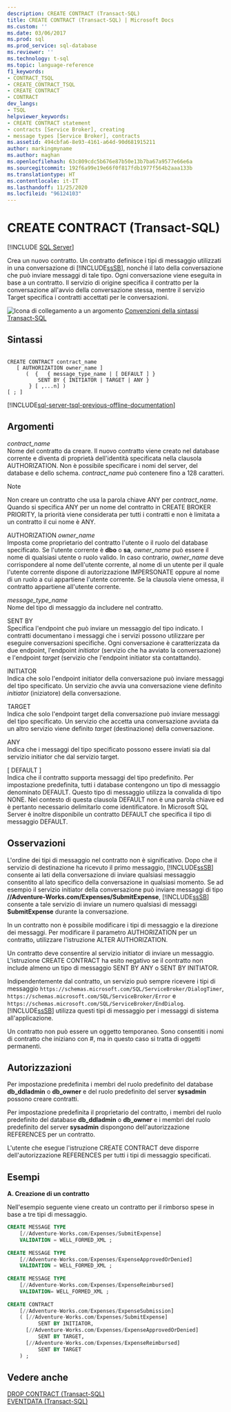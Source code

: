 ```yaml
---
description: CREATE CONTRACT (Transact-SQL)
title: CREATE CONTRACT (Transact-SQL) | Microsoft Docs
ms.custom: ''
ms.date: 03/06/2017
ms.prod: sql
ms.prod_service: sql-database
ms.reviewer: ''
ms.technology: t-sql
ms.topic: language-reference
f1_keywords:
- CONTRACT_TSQL
- CREATE_CONTRACT_TSQL
- CREATE CONTRACT
- CONTRACT
dev_langs:
- TSQL
helpviewer_keywords:
- CREATE CONTRACT statement
- contracts [Service Broker], creating
- message types [Service Broker], contracts
ms.assetid: 494cbfa6-8e93-4161-a64d-90d681915211
author: markingmyname
ms.author: maghan
ms.openlocfilehash: 63c809cdc5b676e87b50e13b7ba67a9577e66e6a
ms.sourcegitcommit: 192f6a99e19e66f0f817fdb1977f564b2aaa133b
ms.translationtype: HT
ms.contentlocale: it-IT
ms.lasthandoff: 11/25/2020
ms.locfileid: "96124103"
---
```

# <a name="create-contract-transact-sql"></a>CREATE CONTRACT (Transact-SQL)
[!INCLUDE [SQL Server](../../includes/applies-to-version/sqlserver.md)]

  Crea un nuovo contratto. Un contratto definisce i tipi di messaggio utilizzati in una conversazione di [!INCLUDE[ssSB](../../includes/sssb-md.md)], nonché il lato della conversazione che può inviare messaggi di tale tipo. Ogni conversazione viene eseguita in base a un contratto. Il servizio di origine specifica il contratto per la conversazione all'avvio della conversazione stessa, mentre il servizio Target specifica i contratti accettati per le conversazioni.  
  
 ![Icona di collegamento a un argomento](../../database-engine/configure-windows/media/topic-link.gif "Icona di collegamento a un argomento") [Convenzioni della sintassi Transact-SQL](../../t-sql/language-elements/transact-sql-syntax-conventions-transact-sql.md)  
  
## <a name="syntax"></a>Sintassi  
  
```syntaxsql
  
CREATE CONTRACT contract_name  
   [ AUTHORIZATION owner_name ]  
      (  {   { message_type_name | [ DEFAULT ] }  
          SENT BY { INITIATOR | TARGET | ANY }   
       } [ ,...n] )   
[ ; ]  
```  

[!INCLUDE[sql-server-tsql-previous-offline-documentation](../../includes/sql-server-tsql-previous-offline-documentation.md)]

## <a name="arguments"></a>Argomenti
 *contract_name*  
 Nome del contratto da creare. Il nuovo contratto viene creato nel database corrente e diventa di proprietà dell'identità specificata nella clausola AUTHORIZATION. Non è possibile specificare i nomi del server, del database e dello schema. *contract_name* può contenere fino a 128 caratteri.  
  
> [!NOTE]  
>  Non creare un contratto che usa la parola chiave ANY per *contract_name*. Quando si specifica ANY per un nome del contratto in CREATE BROKER PRIORITY, la priorità viene considerata per tutti i contratti e non è limitata a un contratto il cui nome è ANY.  
  
 AUTHORIZATION *owner_name*  
 Imposta come proprietario del contratto l'utente o il ruolo del database specificato. Se l'utente corrente è **dbo** o **sa**, *owner_name* può essere il nome di qualsiasi utente o ruolo valido. In caso contrario, *owner_name* deve corrispondere al nome dell'utente corrente, al nome di un utente per il quale l'utente corrente dispone di autorizzazione IMPERSONATE oppure al nome di un ruolo a cui appartiene l'utente corrente. Se la clausola viene omessa, il contratto appartiene all'utente corrente.  
  
 *message_type_name*  
 Nome del tipo di messaggio da includere nel contratto.  
  
 SENT BY  
 Specifica l'endpoint che può inviare un messaggio del tipo indicato. I contratti documentano i messaggi che i servizi possono utilizzare per eseguire conversazioni specifiche. Ogni conversazione è caratterizzata da due endpoint, l'endpoint *initiator* (servizio che ha avviato la conversazione) e l'endpoint *target* (servizio che l'endpoint initiator sta contattando).  
  
 INITIATOR  
 Indica che solo l'endpoint initiator della conversazione può inviare messaggi del tipo specificato. Un servizio che avvia una conversazione viene definito *initiator* (iniziatore) della conversazione.  
  
 TARGET  
 Indica che solo l'endpoint target della conversazione può inviare messaggi del tipo specificato. Un servizio che accetta una conversazione avviata da un altro servizio viene definito *target* (destinazione) della conversazione.  
  
 ANY  
 Indica che i messaggi del tipo specificato possono essere inviati sia dal servizio initiator che dal servizio target.  
  
 [ DEFAULT ]  
 Indica che il contratto supporta messaggi del tipo predefinito. Per impostazione predefinita, tutti i database contengono un tipo di messaggio denominato DEFAULT. Questo tipo di messaggio utilizza la convalida di tipo NONE. Nel contesto di questa clausola DEFAULT non è una parola chiave ed è pertanto necessario delimitarlo come identificatore. In Microsoft SQL Server è inoltre disponibile un contratto DEFAULT che specifica il tipo di messaggio DEFAULT.  
  
## <a name="remarks"></a>Osservazioni  
 L'ordine dei tipi di messaggio nel contratto non è significativo. Dopo che il servizio di destinazione ha ricevuto il primo messaggio, [!INCLUDE[ssSB](../../includes/sssb-md.md)] consente ai lati della conversazione di inviare qualsiasi messaggio consentito al lato specifico della conversazione in qualsiasi momento. Se ad esempio il servizio initiator della conversazione può inviare messaggi di tipo **//Adventure-Works.com/Expenses/SubmitExpense**, [!INCLUDE[ssSB](../../includes/sssb-md.md)] consente a tale servizio di inviare un numero qualsiasi di messaggi **SubmitExpense** durante la conversazione.  
  
 In un contratto non è possibile modificare i tipi di messaggio e la direzione dei messaggi. Per modificare il parametro AUTHORIZATION per un contratto, utilizzare l'istruzione ALTER AUTHORIZATION.  
  
 Un contratto deve consentire al servizio initiator di inviare un messaggio. L'istruzione CREATE CONTRACT ha esito negativo se il contratto non include almeno un tipo di messaggio SENT BY ANY o SENT BY INITIATOR.  
  
 Indipendentemente dal contratto, un servizio può sempre ricevere i tipi di messaggio `https://schemas.microsoft.com/SQL/ServiceBroker/DialogTimer`, `https://schemas.microsoft.com/SQL/ServiceBroker/Error` e `https://schemas.microsoft.com/SQL/ServiceBroker/EndDialog`. [!INCLUDE[ssSB](../../includes/sssb-md.md)] utilizza questi tipi di messaggio per i messaggi di sistema all'applicazione.  
  
 Un contratto non può essere un oggetto temporaneo. Sono consentiti i nomi di contratto che iniziano con #, ma in questo caso si tratta di oggetti permanenti.  
  
## <a name="permissions"></a>Autorizzazioni  
 Per impostazione predefinita i membri del ruolo predefinito del database **db_ddladmin** o **db_owner** e del ruolo predefinito del server **sysadmin** possono creare contratti.  
  
 Per impostazione predefinita il proprietario del contratto, i membri del ruolo predefinito del database **db_ddladmin** o **db_owner** e i membri del ruolo predefinito del server **sysadmin** dispongono dell'autorizzazione REFERENCES per un contratto.  
  
 L'utente che esegue l'istruzione CREATE CONTRACT deve disporre dell'autorizzazione REFERENCES per tutti i tipi di messaggio specificati.  
  
## <a name="examples"></a>Esempi  
 **A. Creazione di un contratto**  
  
 Nell'esempio seguente viene creato un contratto per il rimborso spese in base a tre tipi di messaggio.  
  
```sql  
CREATE MESSAGE TYPE  
    [//Adventure-Works.com/Expenses/SubmitExpense]           
    VALIDATION = WELL_FORMED_XML ;           
  
CREATE MESSAGE TYPE  
    [//Adventure-Works.com/Expenses/ExpenseApprovedOrDenied]           
    VALIDATION = WELL_FORMED_XML ;           
  
CREATE MESSAGE TYPE           
    [//Adventure-Works.com/Expenses/ExpenseReimbursed]           
    VALIDATION= WELL_FORMED_XML ;           
  
CREATE CONTRACT            
    [//Adventure-Works.com/Expenses/ExpenseSubmission]           
    ( [//Adventure-Works.com/Expenses/SubmitExpense]           
          SENT BY INITIATOR,           
      [//Adventure-Works.com/Expenses/ExpenseApprovedOrDenied]           
          SENT BY TARGET,           
      [//Adventure-Works.com/Expenses/ExpenseReimbursed]           
          SENT BY TARGET           
    ) ;  
```  
  
## <a name="see-also"></a>Vedere anche  
 [DROP CONTRACT &#40;Transact-SQL&#41;](../../t-sql/statements/drop-contract-transact-sql.md)   
 [EVENTDATA &#40;Transact-SQL&#41;](../../t-sql/functions/eventdata-transact-sql.md)  
  
  
